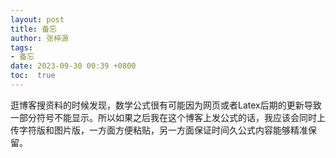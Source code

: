 ```yaml
---
layout: post
title: 备忘
author: 张梓源
tags:
- 备忘
date: 2023-09-30 00:39 +0800
toc:  true
---
```

逛博客搜资料的时候发现，数学公式很有可能因为网页或者Latex后期的更新导致一部分符号不能显示。所以如果之后我在这个博客上发公式的话，我应该会同时上传字符版和图片版，一方面方便粘贴，另一方面保证时间久公式内容能够精准保留。
